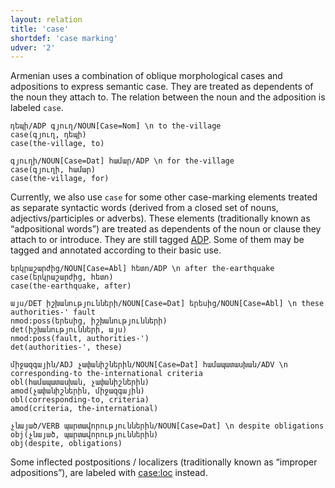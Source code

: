 ```yaml
---
layout: relation
title: 'case'
shortdef: 'case marking'
udver: '2'
---
```


Armenian uses a combination of oblique morphological cases and adpositions to express semantic case. They are treated as dependents of the noun they attach to. The relation between the noun and the adposition is labeled `case`.

~~~ sdparse
դեպի/ADP գյուղ/NOUN[Case=Nom] \n to the-village
case(գյուղ, դեպի)
case(the-village, to)
~~~

~~~ sdparse
գյուղի/NOUN[Case=Dat] համար/ADP \n for the-village
case(գյուղի, համար)
case(the-village, for)
~~~

Currently, we also use `case` for some other case-marking elements treated as separate syntactic words (derived from a closed set of nouns, adjectivs/participles or adverbs). These elements (traditionally known as “adpositional words”) are treated as dependents of the noun or clause they attach to or introduce. They are still tagged [ADP](). Some of them may be tagged and annotated according to their basic use.

~~~ sdparse
երկրաշարժից/NOUN[Case=Abl] հետո/ADP \n after the-earthquake
case(երկրաշարժից, հետո)
case(the-earthquake, after)
~~~

~~~ sdparse
այս/DET իշխանությունների/NOUN[Case=Dat] երեսից/NOUN[Case=Abl] \n these authorities-' fault
nmod:poss(երեսից, իշխանությունների)
det(իշխանությունների, այս)
nmod:poss(fault, authorities-')
det(authorities-', these)
~~~

~~~ sdparse
միջազգային/ADJ չափանիշներին/NOUN[Case=Dat] համապատասխան/ADV \n corresponding-to the-international criteria 
obl(համապատասխան, չափանիշներին)
amod(չափանիշներին, միջազգային)
obl(corresponding-to, criteria)
amod(criteria, the-international)
~~~

~~~ sdparse
չնայած/VERB պարտավորություններին/NOUN[Case=Dat] \n despite obligations
obj(չնայած, պարտավորություններին)
obj(despite, obligations)
~~~

Some inflected postpositions / localizers (traditionally known as “improper adpositions”), are labeled with [case:loc]() instead.
<!-- Interlanguage links updated So kvě 14 19:03:08 CEST 2022 -->
